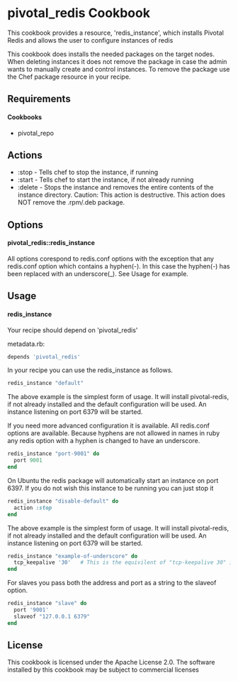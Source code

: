 pivotal_redis Cookbook
======================
This cookbook provides a resource, 'redis_instance', which installs Pivotal Redis and allows the user to configure instances of redis

This cookbook does installs the needed packages on the target nodes. When deleting instances it does not remove the package in case the admin wants to manually create and control instances. To remove the package use the Chef
 package resource in your recipe.

Requirements
------------
#### Cookbooks
- pivotal_repo

Actions
-------

- :stop - Tells chef to stop the instance, if running
- :start - Tells chef to start the instance, if not already running
- :delete - Stops the instance and removes the entire contents of the instance directory. Caution: This action is destructive. This action does NOT remove the .rpm/.deb package.

Options
----------
#### pivotal_redis::redis_instance

All options corespond to redis.conf options with the exception that any redis.conf option which contains a hyphen(-). In this case the hyphen(-) has been replaced with an underscore(_). See Usage for example.

Usage
-----
#### redis_instance

Your recipe should depend on 'pivotal_redis'

metadata.rb:
```ruby
depends 'pivotal_redis'
```

In your recipe you can use the redis_instance as follows. 

```ruby
redis_instance "default"
```
The above example is the simplest form of usage. It will install pivotal-redis, if not already installed and the default configuration will be used. An instance listening on port 6379 will be started.

If you need more advanced configuration it is available. All redis.conf options are available. Because hyphens are not allowed in names in ruby any redis option with a hyphen is changed to have an underscore.
```ruby
redis_instance "port-9001" do
  port 9001
end
```

On Ubuntu the redis package will automatically start an instance on port 6397. If you do not wish this instance to be running you can just stop it
```ruby
redis_instance "disable-default" do
  action :stop
end
```
The above example is the simplest form of usage. It will install pivotal-redis, if not already installed and the default configuration will be used. An instance listening on port 6379 will be started.

```ruby
redis_instance "example-of-underscore" do
  tcp_keepalive '30'   # This is the equivilent of "tcp-keepalive 30" in redis.conf
end
```

For slaves you pass both the address and port as a string to the slaveof option.
```ruby
redis_instance "slave" do
  port '9001'
  slaveof "127.0.0.1 6379"
end

```

License
-------------------
This cookbook is licensed under the Apache License 2.0. The software installed by this cookbook may be subject to commercial licenses
